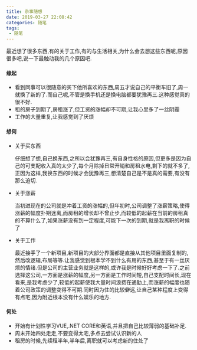 ```yaml
---
title: 杂事随想
date: 2019-03-27 22:08:42
categories: 随笔
tags:
 - 随笔
---
```

最近想了很多东西,有的关于工作,有的与生活相关,为什么会去想这些东西呢,原因很多吧,说一下最触动我的几个原因吧.
<!--more-->
#### 缘起

* 看到同事可以很随意的买下他所喜欢的东西,周五才说自己的平衡车旧了,周一就换了新的了.而自己呢,不管是换手机还是换电脑都要犹豫再三.这种感觉真的很不好.
* 租的房子到期了,房租涨了,但工资的涨幅却不可期,让我心里多了一丝阴霾
* 工作的大量重复,让我感觉到了厌烦

#### 想何

* 关于买东西

    仔细想了想,自己换东西,之所以会犹豫再三,有自身性格的原因,但更多是因为自己的可支配收入真的太少了,每个月除掉日常开销和房租水电,剩下的就不多了,正因为这样,我换东西的时候才会犹豫再三,想清楚自己是不是真的需要,有没有那么迫切.
* 关于涨薪

    当初进现在的公司就是冲着工资的涨幅的,但年初时,公司调整了涨薪策略,使得涨薪的幅度扑朔迷离,而房租的增长却不曾止步,而较低的起薪在当前的房租真的不算什么了,如果涨薪没有到一定程度,可能下一次的到期,就是我离职的时候了
* 关于工作

    最近接手了一个新项目,新项目的大部分界面都是直接从其他项目里面复制的,然后改逻辑,布局等等.让我感觉到根本学不到什么有用的东西,甚至于有一丝厌烦的情绪.但是公司的主营业务就是这样的,或许我是时候好好考虑一下了.之前选择这公司,一方面是涨薪的幅度,另一方面是工作时间短,自己支配时间长,现在看来,是我考虑少了,较低的起薪使我大量时间浪费在通勤上,而涨薪的幅度也随着公司政策的调整变得不可期.同时因为住的比较僻远,让自己某种程度上变得有点宅,因为附近根本没有什么娱乐的地方.

#### 何处

* 开始有计划性学习VUE,.NET CORE和英语,并且把自己比较薄弱的基础补足.
* 周末开始四处走走,不要变得太宅,多点去尝试认识新的人
* 租房的时候,先续租半年,半年后,离职就可以考虑新的住处了
